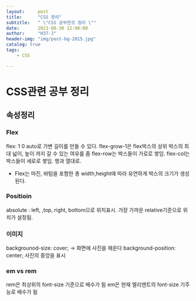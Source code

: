 ```yaml
---
layout:     post
title:      "CSS 정리"
subtitle:   " \"CSS 공부한것 정리 \""
date:       2021-08-30 12:00:00
author:     "H37-J"
header-img: "img/post-bg-2015.jpg"
catalog: true
tags:
    - CSS

---
```


# CSS관련 공부 정리

## 속성정리

### Flex

flex: 1 0 auto로 가변 길이를 만들 수 있다. flex-grow-1은 flex박스의 상위 박스의 최대 넓이, 높이 까지 갈 수 있는 여유를 줌
flex-row는 박스들이 가로로 쌓임. flex-col는 박스들이 세로로 쌓임. 행과 열대로.

* Flex는 마진, 바텀을 포함한 총 width,height에 따라 유연하게 박스의 크기가 생성된다.

### Positioin

absolute : left, ,top, right, bottom으로 위치표시. 가장 가까운 relative기준으로 위치가 설정됨.

### 이미지

backgrounod-size: cover; -> 화면에 사진을 채운다
background-position: center; 사진의 중앙을 표시

### em vs rem

rem은 최상위의 font-size 기준으로 배수가 됨
em은 현재 엘리멘트의 font-size 기주능로 배수가 됨
